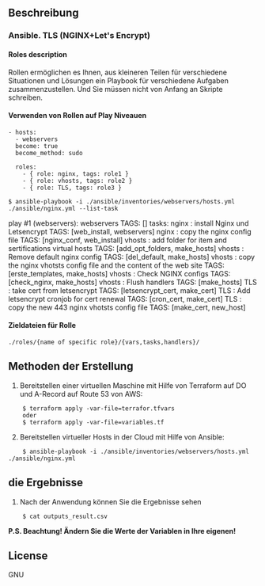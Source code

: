 ## Beschreibung

### Ansible. TLS (NGINX+Let's Encrypt)

#### Roles description

Rollen ermöglichen es Ihnen, aus kleineren Teilen für verschiedene Situationen und Lösungen ein Playbook für verschiedene Aufgaben zusammenzustellen. Und Sie müssen nicht von Anfang an Skripte schreiben.

#### Verwenden von Rollen auf Play Niveauen

```
- hosts: 
  - webservers
  become: true
  become_method: sudo
    
  roles:
    - { role: nginx, tags: role1 }
    - { role: vhosts, tags: role2 }
    - { role: TLS, tags: role3 }

```

    $ ansible-playbook -i ./ansible/inventories/webservers/hosts.yml ./ansible/nginx.yml --list-task

  play #1 (webservers): webservers  TAGS: []
    tasks:
      nginx : install Nginx und Letsencrypt TAGS: [web_install, webservers]
      nginx : copy the nginx config file    TAGS: [nginx_conf, web_install]
      vhosts : add folder for item and sertifications virtual hosts TAGS: [add_opt_folders, make_hosts]
      vhosts : Remove default nginx config  TAGS: [del_default, make_hosts]
      vhosts : copy the nginx vhotsts config file and the content of the web site   TAGS: [erste_templates, make_hosts]
      vhosts : Check NGINX configs  TAGS: [check_nginx, make_hosts]
      vhosts : Flush handlers   TAGS: [make_hosts]
      TLS : take cert from letsencrypt  TAGS: [letsencrypt_cert, make_cert]
      TLS : Add letsencrypt cronjob for cert renewal    TAGS: [cron_cert, make_cert]
      TLS : copy the new 443 nginx vhotsts config file  TAGS: [make_cert, new_host]
      


#### Zieldateien für Rolle

`./roles/{name of specific role}/{vars,tasks,handlers}/`

## Methoden der Erstellung

1. Bereitstellen einer virtuellen Maschine mit Hilfe von Terraform auf DO und A-Record auf Route 53 von AWS:

```shell
    $ terraform apply -var-file=terrafor.tfvars
    oder 
    $ terraform apply -var-file=variables.tf
```
2. Bereitstellen virtueller Hosts in der Cloud mit Hilfe von Ansible:

```shell
    $ ansible-playbook -i ./ansible/inventories/webservers/hosts.yml ./ansible/nginx.yml
```

## die Ergebnisse

1. Nach der Anwendung können Sie die Ergebnisse sehen

```shell
    $ cat outputs_result.csv
```
**P.S. Beachtung! Ändern Sie die Werte der Variablen in Ihre eigenen!**

## License

GNU
